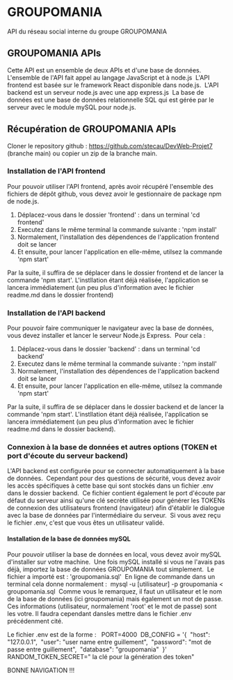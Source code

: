 # GROUPOMANIA

API du réseau social interne du groupe GROUPOMANIA

## GROUPOMANIA APIs

Cette API est un ensemble de deux APIs et d'une base de données.&nbsp;
L'ensemble de l'API fait appel au langage JavaScript et à node.js&nbsp;
L'API frontend est  basée sur le framework React disponible dans node.js.&nbsp;
L'API backend est un serveur node.js avec une app express.js&nbsp;
La base de données est une base de données relationnelle SQL qui est gérée par le serveur avec le module mySQL pour node.js.

## Récupération de GROUPOMANIA APIs

Cloner le repository github : https://github.com/stecau/DevWeb-Projet7 (branche main) ou copier un zip de la branche main.

### Installation de l'API frontend

Pour pouvoir utiliser l'API frontend, après avoir récupéré l'ensemble des fichiers de dépôt github, vous devez avoir le gestionnaire de package npm de node.js.&nbsp;
1. Déplacez-vous dans le dossier 'frontend' : dans un terminal 'cd frontend'&nbsp;
2. Executez dans le même terminal la commande suivante : 'npm install'&nbsp;
3. Normalement, l'installation des dépendences de l'application frontend doit se lancer&nbsp;
4. Et ensuite, pour lancer l'application en elle-même, utilsez la commande 'npm start'&nbsp;

Par la suite, il suffira de se déplacer dans le dossier frontend et de lancer la commande 'npm start'. L'instllation étant déjà réalisée, l'application se lancera immédiatement (un peu plus d'information avec le fichier readme.md dans le dossier frontend)

### Installation de l'API backend

Pour pouvoir faire communiquer le navigateur avec la base de données, vous devez installer et lancer le serveur Node.js Express.&nbsp;
Pour cela :&nbsp;
1. Déplacez-vous dans le dossier 'backend' : dans un terminal 'cd backend'&nbsp;
2. Executez dans le même terminal la commande suivante : 'npm install'&nbsp;
3. Normalement, l'installation des dépendences de l'application backend doit se lancer&nbsp;
4. Et ensuite, pour lancer l'application en elle-même, utilsez la commande 'npm start'&nbsp;

Par la suite, il suffira de se déplacer dans le dossier backend et de lancer la commande 'npm start'. L'instllation étant déjà réalisée, l'application se lancera immédiatement (un peu plus d'information avec le fichier readme.md dans le dossier backend).

### Connexion à la base de données et autres options (TOKEN et port d'écoute du serveur backend)

L'API backend est configurée pour se connecter automatiquement à la base de données.&nbsp;
Cependant pour des questions de sécurité, vous devez avoir les accès spécifiques à cette base qui sont stockés dans un fichier .env dans le dossier backend.&nbsp;
Ce fichier contient également le port d'écoute par défaut du serveur ainsi qu'une clé secrète utilisée pour générer les TOKENs de connexion des utilisateurs frontend (navigateur) afin d'établir le dialogue avec la base de données par l'intermédiaire du serveur.&nbsp;
Si vous avez reçu le fichier .env, c'est que vous êtes un utilisateur validé.

#### Installation de la base de données mySQL

Pour pouvoir utiliser la base de données en local, vous devez avoir mySQL d'installer sur votre machine.&nbsp;
Une fois mySQL installé si vous ne l'avais pas déjà, importez la base de données GROUPOMANIA tout simplement.&nbsp;
Le fichier a importé est : 'groupomania.sql'&nbsp;
En ligne de commande dans un terminal cela donne normalement :&nbsp;
    mysql -u [utilisateur] -p groupomania < groupomania.sql&nbsp;
Comme vous le remarquez, il faut un utilisateur et le nom de la base de données (ici groupomania) mais également un mot de passe. Ces informations (utilisateur, normalement 'root' et le mot de passe) sont les votre. Il faudra cependant dansles mettre dans le fichier .env précédenment cité.&nbsp;

Le fichier .env est de la forme : &nbsp;
PORT=4000&nbsp;
DB_CONFIG = '{&nbsp;
    "host": "127.0.0.1",&nbsp;
    "user": "user name entre guillement",&nbsp;
    "password": "mot de passe entre guillement",&nbsp;
    "database": "groupomania"&nbsp;
}'
RANDOM_TOKEN_SECRET=" la clé pour la génération des token"&nbsp;

BONNE NAVIGATION !!!
